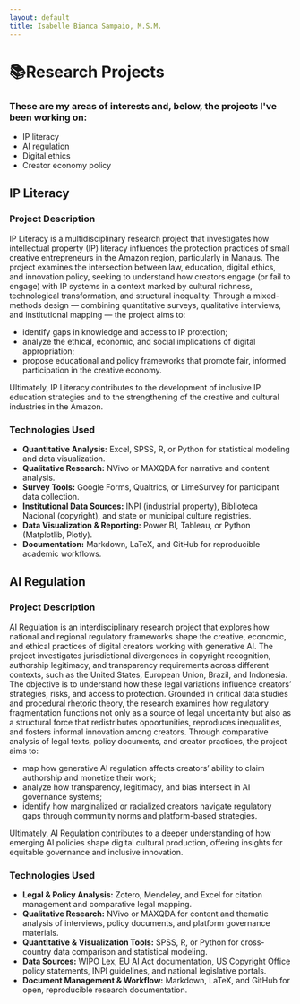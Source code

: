 ```yaml
---
layout: default
title: Isabelle Bianca Sampaio, M.S.M.
---
```


# 📚Research Projects

### These are my areas of interests and, below, the projects I've been working on:
- IP literacy
- AI regulation
- Digital ethics
- Creator economy policy

## IP Literacy
### Project Description
IP Literacy is a multidisciplinary research project that investigates how intellectual property (IP) literacy influences the protection practices of small creative entrepreneurs in the Amazon region, particularly in Manaus.
The project examines the intersection between law, education, digital ethics, and innovation policy, seeking to understand how creators engage (or fail to engage) with IP systems in a context marked by cultural richness, technological transformation, and structural inequality.
Through a mixed-methods design — combining quantitative surveys, qualitative interviews, and institutional mapping — the project aims to:
- identify gaps in knowledge and access to IP protection;
- analyze the ethical, economic, and social implications of digital appropriation;
- propose educational and policy frameworks that promote fair, informed participation in the creative economy.

Ultimately, IP Literacy contributes to the development of inclusive IP education strategies and to the strengthening of the creative and cultural industries in the Amazon.

### Technologies Used
- **Quantitative Analysis:** Excel, SPSS, R, or Python for statistical modeling and data visualization.
- **Qualitative Research:** NVivo or MAXQDA for narrative and content analysis.
- **Survey Tools:** Google Forms, Qualtrics, or LimeSurvey for participant data collection.
- **Institutional Data Sources:** INPI (industrial property), Biblioteca Nacional (copyright), and state or municipal culture registries.
- **Data Visualization & Reporting:** Power BI, Tableau, or Python (Matplotlib, Plotly).
- **Documentation:** Markdown, LaTeX, and GitHub for reproducible academic workflows.

## AI Regulation

### Project Description
AI Regulation is an interdisciplinary research project that explores how national and regional regulatory frameworks shape the creative, economic, and ethical practices of digital creators working with generative AI.
The project investigates jurisdictional divergences in copyright recognition, authorship legitimacy, and transparency requirements across different contexts, such as the United States, European Union, Brazil, and Indonesia. The objective is to understand how these legal variations influence creators’ strategies, risks, and access to protection.
Grounded in critical data studies and procedural rhetoric theory, the research examines how regulatory fragmentation functions not only as a source of legal uncertainty but also as a structural force that redistributes opportunities, reproduces inequalities, and fosters informal innovation among creators.
Through comparative analysis of legal texts, policy documents, and creator practices, the project aims to:
- map how generative AI regulation affects creators’ ability to claim authorship and monetize their work;
- analyze how transparency, legitimacy, and bias intersect in AI governance systems;
- identify how marginalized or racialized creators navigate regulatory gaps through community norms and platform-based strategies.

Ultimately, AI Regulation contributes to a deeper understanding of how emerging AI policies shape digital cultural production, offering insights for equitable governance and inclusive innovation.

### Technologies Used
- **Legal & Policy Analysis:** Zotero, Mendeley, and Excel for citation management and comparative legal mapping.
- **Qualitative Research:** NVivo or MAXQDA for content and thematic analysis of interviews, policy documents, and platform governance materials.
- **Quantitative & Visualization Tools:** SPSS, R, or Python for cross-country data comparison and statistical modeling.
- **Data Sources:** WIPO Lex, EU AI Act documentation, US Copyright Office policy statements, INPI guidelines, and national legislative portals.
- **Document Management & Workflow:** Markdown, LaTeX, and GitHub for open, reproducible research documentation.